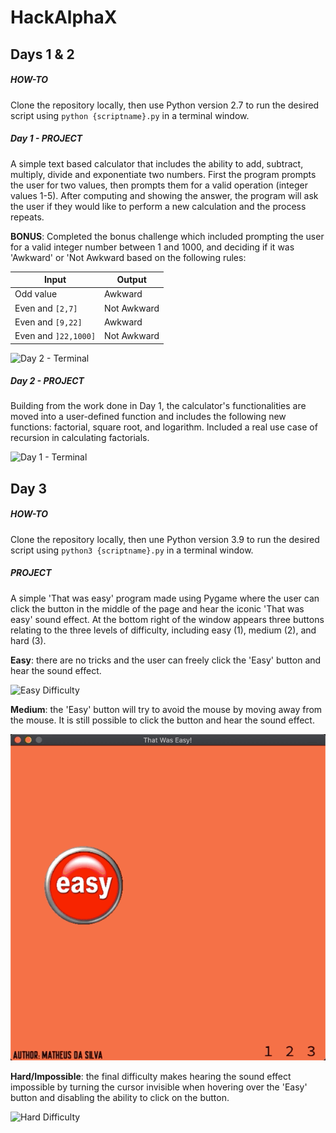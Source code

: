 # HackAlphaX

## Days 1 & 2
##### HOW-TO
Clone the repository locally, then use Python version 2.7 to run the desired script using `python {scriptname}.py` in a terminal window.

##### Day 1 - PROJECT
A simple text based calculator that includes the ability to add, subtract, multiply, divide and exponentiate two numbers. First the program prompts the user for two values, then prompts them for a valid operation (integer values 1-5). After computing and showing the answer, the program will ask the user if they would like to perform a new calculation and the process repeats.

**BONUS**: Completed the bonus challenge which included prompting the user for a valid integer number between 1 and 1000, and deciding if it was 'Awkward' or 'Not Awkward based on the following rules:

Input | Output
------------ | -------------
Odd value | Awkward
Even and `[2,7]` | Not Awkward
Even and `[9,22]` | Awkward
Even and `]22,1000]` | Not Awkward

![Day 2 - Terminal](https://imgur.com/a/FrBB140)

##### Day 2 - PROJECT
Building from the work done in Day 1, the calculator's functionalities are moved into a user-defined function and includes the following new functions: factorial, square root, and logarithm. Included a real use case of recursion in calculating factorials.

![Day 1 - Terminal](https://imgur.com/a/xSbVH1t)

## Day 3
##### HOW-TO
Clone the repository locally, then une Python version 3.9 to run the desired script using `python3 {scriptname}.py` in a terminal window.

##### PROJECT
A simple 'That was easy' program made using Pygame where the user can click the button in the middle of the page and hear the iconic 'That was easy' sound effect.
At the bottom right of the window appears three buttons relating to the three levels of difficulty, including easy (1), medium (2), and hard (3).

**Easy**: there are no tricks and the user can freely click the 'Easy' button and hear the sound effect.

![Easy Difficulty](https://imgur.com/a/YwIkRFF)

**Medium**: the 'Easy' button will try to avoid the mouse by moving away from the mouse. It is still possible to click the button and hear the sound effect.

![Medium Difficulty](medium-difficulty.gif)

**Hard/Impossible**: the final difficulty makes hearing the sound effect impossible by turning the cursor invisible when hovering over the 'Easy' button and disabling the ability to click on the button.

![Hard Difficulty](https://imgur.com/a/ZDdbQ5U)
